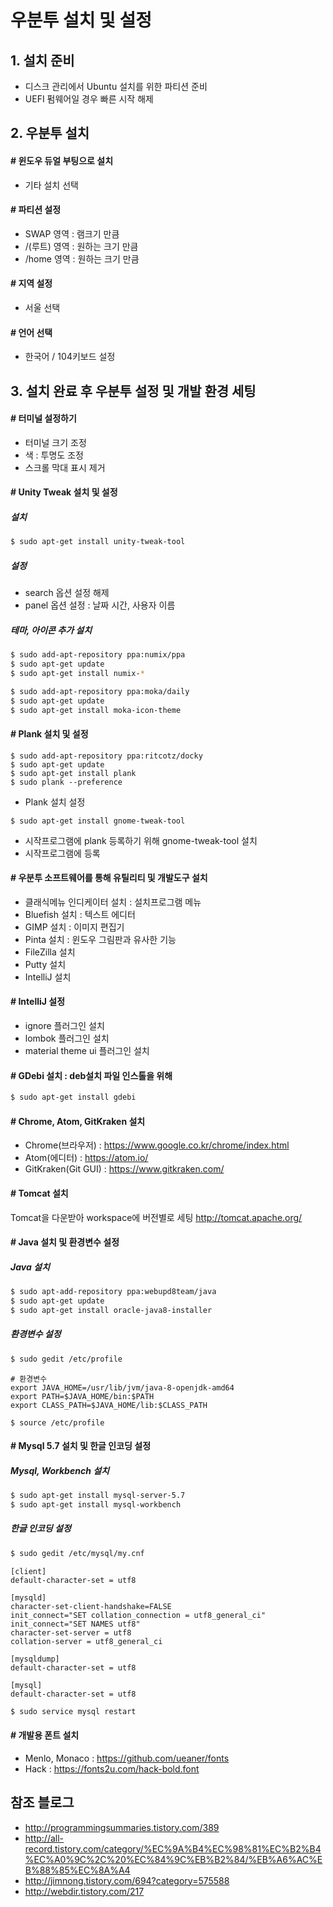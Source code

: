 # 우분투 설치 및 설정

## 1. 설치 준비

- 디스크 관리에서 Ubuntu 설치를 위한 파티션 준비
- UEFI 펌웨어일 경우 빠른 시작 해제

## 2. 우분투 설치

#### # 윈도우 듀얼 부팅으로 설치
- 기타 설치 선택

#### # 파티션 설정
- SWAP 영역 : 램크기 만큼
- /(루트) 영역 : 원하는 크기 만큼
- /home 영역 : 원하는 크기 만큼

#### # 지역 설정
- 서울 선택

#### # 언어 선택
- 한국어 / 104키보드 설정

## 3. 설치 완료 후 우분투 설정 및 개발 환경 세팅

#### # 터미널 설정하기
- 터미널 크기 조정
- 색 : 투명도 조정
- 스크롤 막대 표시 제거

#### # Unity Tweak 설치 및 설정
##### 설치
```bash
$ sudo apt-get install unity-tweak-tool
```

##### 설정
- search 옵션 설정 해제
- panel 옵션 설정 : 날짜 시간, 사용자 이름

##### 테마, 아이콘 추가 설치
```bash
$ sudo add-apt-repository ppa:numix/ppa
$ sudo apt-get update
$ sudo apt-get install numix-*
```

```bash
$ sudo add-apt-repository ppa:moka/daily
$ sudo apt-get update
$ sudo apt-get install moka-icon-theme
```
#### # Plank 설치 및 설정
```
$ sudo add-apt-repository ppa:ritcotz/docky
$ sudo apt-get update
$ sudo apt-get install plank
$ sudo plank --preference
```
- Plank 설치 설정
```
$ sudo apt-get install gnome-tweak-tool
```
- 시작프로그램에 plank 등록하기 위해 gnome-tweak-tool 설치
- 시작프로그램에 등록

#### # 우분투 소프트웨어를 통해 유틸리티 및 개발도구 설치
- 클래식메뉴 인디케이터 설치 : 설치프로그램 메뉴
- Bluefish 설치 : 텍스트 에디터
- GIMP 설치 : 이미지 편집기
- Pinta 설치 : 윈도우 그림판과 유사한 기능
- FileZilla 설치
- Putty 설치
- IntelliJ 설치

#### # IntelliJ 설정
- ignore 플러그인 설치
- lombok 플러그인 설치
- material theme ui 플러그인 설치

#### # GDebi 설치 : deb설치 파일 인스톨을 위해
```bash
$ sudo apt-get install gdebi
```

#### # Chrome, Atom, GitKraken 설치
- Chrome(브라우저) : https://www.google.co.kr/chrome/index.html
- Atom(에디터) : https://atom.io/
- GitKraken(Git GUI) : https://www.gitkraken.com/

#### # Tomcat 설치
Tomcat을 다운받아 workspace에 버전별로 세팅
http://tomcat.apache.org/

#### # Java 설치 및 환경변수 설정
##### Java 설치
```bash
$ sudo apt-add-repository ppa:webupd8team/java
$ sudo apt-get update
$ sudo apt-get install oracle-java8-installer
```

##### 환경변수 설정
```bash
$ sudo gedit /etc/profile
```

```
# 환경변수
export JAVA_HOME=/usr/lib/jvm/java-8-openjdk-amd64
export PATH=$JAVA_HOME/bin:$PATH
export CLASS_PATH=$JAVA_HOME/lib:$CLASS_PATH
```

```
$ source /etc/profile
```

#### # Mysql 5.7 설치 및 한글 인코딩 설정

##### Mysql, Workbench 설치
```bash
$ sudo apt-get install mysql-server-5.7
$ sudo apt-get install mysql-workbench
```

##### 한글 인코딩 설정
```bash
$ sudo gedit /etc/mysql/my.cnf
```
```
[client]
default-character-set = utf8

[mysqld]
character-set-client-handshake=FALSE
init_connect="SET collation_connection = utf8_general_ci"
init_connect="SET NAMES utf8"
character-set-server = utf8
collation-server = utf8_general_ci

[mysqldump]
default-character-set = utf8

[mysql]
default-character-set = utf8
```
```bash
$ sudo service mysql restart
```


#### # 개발용 폰트 설치
- Menlo, Monaco : https://github.com/ueaner/fonts
- Hack : https://fonts2u.com/hack-bold.font


## 참조 블로그
- http://programmingsummaries.tistory.com/389
- http://all-record.tistory.com/category/%EC%9A%B4%EC%98%81%EC%B2%B4%EC%A0%9C%2C%20%EC%84%9C%EB%B2%84/%EB%A6%AC%EB%88%85%EC%8A%A4
- http://jimnong.tistory.com/694?category=575588
- http://webdir.tistory.com/217
